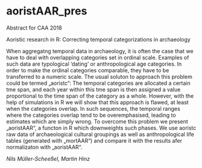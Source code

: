 # aoristAAR_pres
Abstract for CAA 2018

Aoristic research in R: Correcting temporal categorizations in archaeology

When aggregatng temporal data in archaeology, it is often the case that we have to deal with overlapping categories set in ordinal scale. Examples of such data are typological ‘dating’ or anthropological age categories. In order to make the ordinal categories comparable, they have to be transferred to a numeric scale. The usual soluton to approach this problem could be termed „aoristc“: The temporal categories are allocated a certain tme span, and each year within this tme span is then assigned a value proportional to the time span of the category as a whole. However, with the help of simulations in R we will show that this approach is flawed, at least when the categories overlap. In such sequences, the temporal ranges where the categories overlap tend to be overemphasised, leading to estimates which are simply wrong. To overcome this problem we present „aoristAAR“, a functon in R which downweights such phases. We use aoristc raw data of archaeological cultural groupings as well as anthropological life tables (generated with „mortAAR“) and compare it with the results afer normalizaton with „aoristAAR“.

*Nils Müller-Scheeßel, Martin Hinz*